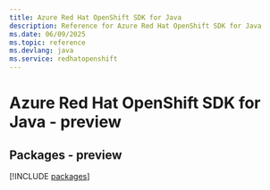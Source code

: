 ```yaml
---
title: Azure Red Hat OpenShift SDK for Java
description: Reference for Azure Red Hat OpenShift SDK for Java
ms.date: 06/09/2025
ms.topic: reference
ms.devlang: java
ms.service: redhatopenshift
---
```

# Azure Red Hat OpenShift SDK for Java - preview
## Packages - preview
[!INCLUDE [packages](red-hat-openshift-index.md)]